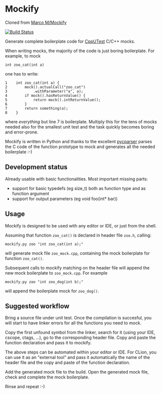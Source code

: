 # Mockify

Cloned from [Marco M/Mockify](https://bitbucket.org/marco_m/mockify)

[![Build Status](https://travis-ci.org/spoorcc/CppUMockify.svg?branch=master)](https://travis-ci.org/spoorcc/CppUMockify)

Generate complete boilerplate code for [CppUTest][] C/C++ mocks.

When writing mocks, the majority of the code is just boring boilerplate. For
example, to mock

    int zoo_cat(int a)

one has to write:

    1    int zoo_cat(int a) {
    2        mock().actualCall("zoo_cat")
    3            .withParameter("a", a);
    4        if mock().hasReturnValue() {
    5            return mock().intReturnValue();
    6        }
    7        return something(a);
    8    }

where *everything* but line 7 is boilerplate. Multiply this for the tens of
mocks needed also for the smallest unit test and the task quickly becomes
boring and error-prone.

Mockify is written in Python and thanks to the excellent [pycparser][] parses
the C code of the function prototype to mock and generates all the needed
boilerplate :-)

## Development status

Already usable with basic functionalities. Most important missing parts:

- support for basic typedefs (eg size_t) both as function type and as function
argument
- support for output parameters (eg void foo(int* bar))

## Usage

Mockify is designed to be used with any editor or IDE, or just from the shell.

Assuming that function `zoo_cat()` is declared in header file `zoo.h`, calling:

    mockify.py zoo "int zoo_cat(int a);"

will generate mock file `zoo_mock.cpp`, containing the mock boilerplate for
function `zoo_cat()`.

Subsequent calls to mockify matching on the header file will append the new
mock boilerplate to `zoo_mock.cpp`. For example

    mockify.py zoo "int zoo_dog(int b);"

will append the boilerplate mock for `zoo_dog()`.

## Suggested workflow

Bring a source file under unit test. Once the compilation is succesful, you
will start to have linker errors for all the functions you need to mock.

Copy the first unfound symbol from the linker, search for it (using your IDE,
cscope, ctags, ...), go to the corresponding header file. Copy and paste the
function declaration and pass it to mockify.

The above steps can be automated within your editor or IDE. For CLion, you can
use it as an "external tool" and pass it automatically the name of the header
file and the copy and paste of the function declaration.

Add the generated mock file to the build. Open the generated mock file, check
and complete the mock boilerplate.

Rinse and repeat :-)


[CppUTest]: https://cpputest.github.io
[pycparser]: https://github.com/eliben/pycparser
